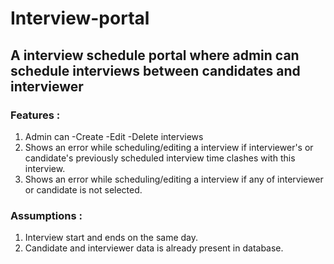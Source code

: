 # Interview-portal

## A interview schedule portal where admin can schedule interviews between candidates and interviewer

### Features :
 1. Admin can
   -Create
   -Edit
   -Delete interviews
 2. Shows an error while scheduling/editing a interview if interviewer's or candidate's previously scheduled interview time clashes with this interview.
 3. Shows an error while scheduling/editing a interview if any of interviewer or candidate is not selected.
 
 ### Assumptions :
 1. Interview start and ends on the same day.
 2. Candidate and interviewer data is already present in database.
 
 
 
